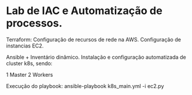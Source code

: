 # Lab de IAC e Automatização de processos.

Terraform:
Configuração de recursos de rede na AWS.
Configuração de instancias EC2. 

Ansible +  Inventário dinâmico.
Instalação e configuração automatizada de cluster k8s, sendo: 

1 Master 
2 Workers


Execução do playbook:
ansible-playbook k8s_main.yml -i ec2.py

